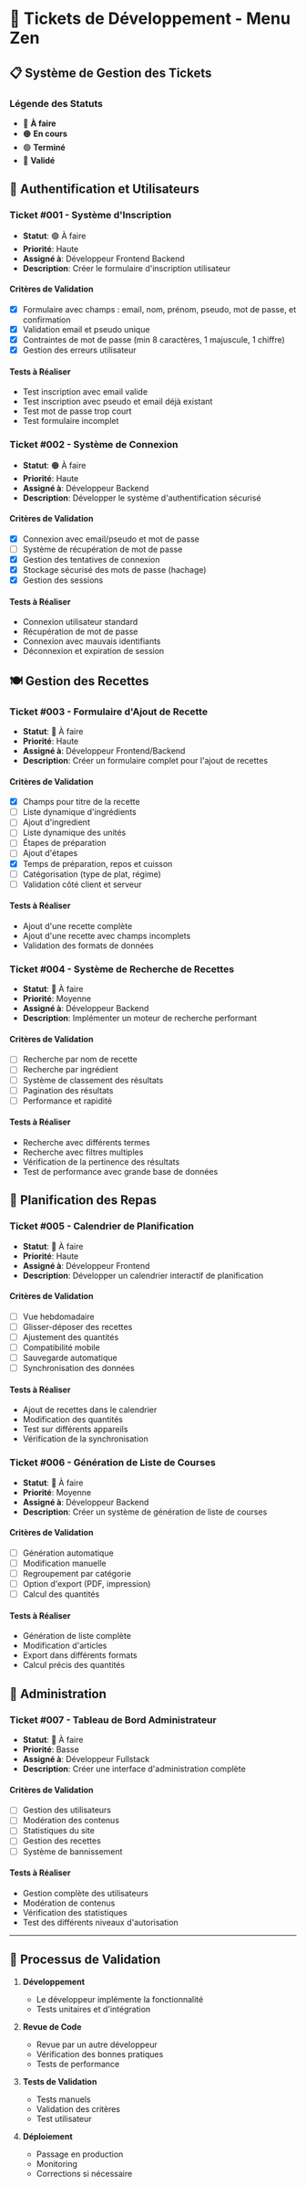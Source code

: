 # 🎫 Tickets de Développement - Menu Zen

## 📋 Système de Gestion des Tickets

### Légende des Statuts
- 🔴 **À faire**
- 🟠 **En cours**
- 🟢 **Terminé**
- 🔵 **Validé**

## 🔐 Authentification et Utilisateurs

### Ticket #001 - Système d'Inscription
- **Statut**: 🟢 À faire
- **Priorité**: Haute
- **Assigné à**: Développeur Frontend Backend
- **Description**: Créer le formulaire d'inscription utilisateur

#### Critères de Validation
- [x] Formulaire avec champs : email, nom, prénom, pseudo, mot de passe,  et confirmation
- [x] Validation email et pseudo unique
- [x] Contraintes de mot de passe (min 8 caractères, 1 majuscule, 1 chiffre)
- [x] Gestion des erreurs utilisateur

#### Tests à Réaliser
- Test inscription avec email valide
- Test inscription avec pseudo et email déjà existant
- Test mot de passe trop court
- Test formulaire incomplet

### Ticket #002 - Système de Connexion
- **Statut**: 🟠 À faire
- **Priorité**: Haute
- **Assigné à**: Développeur Backend
- **Description**: Développer le système d'authentification sécurisé

#### Critères de Validation
- [x] Connexion avec email/pseudo et mot de passe
- [ ] Système de récupération de mot de passe
- [x] Gestion des tentatives de connexion
- [x] Stockage sécurisé des mots de passe (hachage)
- [x] Gestion des sessions

#### Tests à Réaliser
- Connexion utilisateur standard
- Récupération de mot de passe
- Connexion avec mauvais identifiants
- Déconnexion et expiration de session

## 🍽️ Gestion des Recettes

### Ticket #003 - Formulaire d'Ajout de Recette
- **Statut**: 🔴 À faire
- **Priorité**: Haute
- **Assigné à**: Développeur Frontend/Backend
- **Description**: Créer un formulaire complet pour l'ajout de recettes

#### Critères de Validation
- [x] Champs pour titre de la recette
- [ ] Liste dynamique d'ingrédients
- [ ] Ajout d'ingredient
- [ ] Liste dynamique des unités
- [ ] Étapes de préparation
- [ ] Ajout d'étapes
- [x] Temps de préparation, repos et cuisson
- [ ] Catégorisation (type de plat, régime)
- [ ] Validation côté client et serveur

#### Tests à Réaliser
- Ajout d'une recette complète
- Ajout d'une recette avec champs incomplets
- Validation des formats de données

### Ticket #004 - Système de Recherche de Recettes
- **Statut**: 🔴 À faire
- **Priorité**: Moyenne
- **Assigné à**: Développeur Backend
- **Description**: Implémenter un moteur de recherche performant

#### Critères de Validation
- [ ] Recherche par nom de recette
- [ ] Recherche par ingrédient
- [ ] Système de classement des résultats
- [ ] Pagination des résultats
- [ ] Performance et rapidité

#### Tests à Réaliser
- Recherche avec différents termes
- Recherche avec filtres multiples
- Vérification de la pertinence des résultats
- Test de performance avec grande base de données

## 📅 Planification des Repas

### Ticket #005 - Calendrier de Planification
- **Statut**: 🔴 À faire
- **Priorité**: Haute
- **Assigné à**: Développeur Frontend
- **Description**: Développer un calendrier interactif de planification

#### Critères de Validation
- [ ] Vue hebdomadaire
- [ ] Glisser-déposer des recettes
- [ ] Ajustement des quantités
- [ ] Compatibilité mobile
- [ ] Sauvegarde automatique
- [ ] Synchronisation des données

#### Tests à Réaliser
- Ajout de recettes dans le calendrier
- Modification des quantités
- Test sur différents appareils
- Vérification de la synchronisation

### Ticket #006 - Génération de Liste de Courses
- **Statut**: 🔴 À faire
- **Priorité**: Moyenne
- **Assigné à**: Développeur Backend
- **Description**: Créer un système de génération de liste de courses

#### Critères de Validation
- [ ] Génération automatique
- [ ] Modification manuelle
- [ ] Regroupement par catégorie
- [ ] Option d'export (PDF, impression)
- [ ] Calcul des quantités

#### Tests à Réaliser
- Génération de liste complète
- Modification d'articles
- Export dans différents formats
- Calcul précis des quantités

## 👑 Administration

### Ticket #007 - Tableau de Bord Administrateur
- **Statut**: 🔴 À faire
- **Priorité**: Basse
- **Assigné à**: Développeur Fullstack
- **Description**: Créer une interface d'administration complète

#### Critères de Validation
- [ ] Gestion des utilisateurs
- [ ] Modération des contenus
- [ ] Statistiques du site
- [ ] Gestion des recettes
- [ ] Système de bannissement

#### Tests à Réaliser
- Gestion complète des utilisateurs
- Modération de contenus
- Vérification des statistiques
- Test des différents niveaux d'autorisation

---

## 🔄 Processus de Validation

1. **Développement**
   - Le développeur implémente la fonctionnalité
   - Tests unitaires et d'intégration

2. **Revue de Code**
   - Revue par un autre développeur
   - Vérification des bonnes pratiques
   - Tests de performance

3. **Tests de Validation**
   - Tests manuels
   - Validation des critères
   - Test utilisateur

4. **Déploiement**
   - Passage en production
   - Monitoring
   - Corrections si nécessaire

